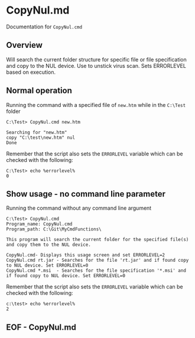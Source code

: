 # CopyNul.md
Documentation for `CopyNul.cmd`
## Overview

Will search the current folder structure for specific file or file specification and copy to the NUL device. Use to unstick virus scan. Sets ERRORLEVEL based on execution.

## Normal operation
Running the command with a specified file of `new.htm` while in the `C:\Test` folder

    C:\Test> CopyNul.cmd new.htm
    
    Searching for "new.htm"
    copy "C:\test\new.htm" nul
    Done

Remember that the script also sets the `ERRORLEVEL` variable which can be checked with the following:

    C:\Test> echo %errorlevel%
    0

## Show usage - no command line parameter
Running the command without any command line argument

    C:\Test> CopyNul.cmd
    Program_name: CopyNul.cmd
    Program_path: C:\Git\MyCmdFunctions\
    
    This program will search the current folder for the specified file(s)
    and copy them to the NUL device.
    
    CopyNul.cmd- Displays this usage screen and set ERRORLEVEL=2
    CopyNul.cmd rt.jar - Searches for the file 'rt.jar' and if found copy to NUL device. Set ERRORLEVEL=0
    CopyNul.cmd *.msi  - Searches for the file specification '*.msi' and if found copy to NUL device. Set ERRORLEVEL=0

Remember that the script also sets the `ERRORLEVEL` variable which can be checked with the following:

    c:\test> echo %errorlevel%
    2

## EOF - CopyNul.md